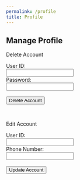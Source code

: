 ```yaml
---
permalink: /profile
title: Profile
---
```


<html>

<head>

  <style>
    .darkmode {
      background: #252525;
      color: #ffffff;
    }

    .lightmode {
      background: #ffffff;
      color: #000000;
    }
  </style>
  <link id="theme-style" rel="stylesheet" type="text/css" href="assets/css/style.css">
</head>

<body>
  <h2>Manage Profile</h2>
  <form id="deleteForm">
    <p>Delete Account</p>
    <label for="uid">User ID:</label><br>
    <input type="text" id="uid" name="uid"><br>
    <label for="password">Password:</label><br>
    <input type="text" id="password" name="password"><br><br>
    <button type="button" id="deleteButton">Delete Account</button>
  </form>
  <br>

  <form id="editForm">
    <p>Edit Account</p>
    <label for="editUid">User ID:</label><br>
    <input type="text" id="editUid" name="editUid"><br>
    <label for="editPnum">Phone Number:</label><br>
    <input type="text" id="editPnum" name="editPnum"><br><br>
    <button type="button" id="editButton">Update Account</button>
  </form>
  <div id="result"></div>
  <br>
  
  <script>
    document.getElementById('deleteButton').addEventListener('click', function () {
      var url = 'https://atlas.stu.nighthawkcodingsociety.com/api/users/';
      var authUrl = 'https://atlas.stu.nighthawkcodingsociety.com/api/users/authenticate';
      var authBody = window.localStorage.getItem('userBody');
      var uid = document.getElementById('uid').value;
      var password = document.getElementById('password').value;
      var body = {
        uid: uid,
        password: password
      };
      var options = {
        method: 'DELETE',
        //mode: 'no-cors',
        cache: 'default',
        credentials: 'include',
        headers: {
          'Content-Type': 'application/json'
        },
        body: JSON.stringify(body)
      };
      var resultContainer = document.getElementById("result");
      fetch(url, options)
        .then(response => response.json())
        .then(data => {
          console.log(data);
          resultContainer.innerHTML = JSON.stringify(data);
        });
    });
    document.getElementById('editButton').addEventListener('click', function () {
      var url = 'https://atlas.stu.nighthawkcodingsociety.com/api/users/';
      var authUrl = 'https://atlas.stu.nighthawkcodingsociety.com/api/users/authenticate';
      var authBody = window.localStorage.getItem('userBody');
      var uid = document.getElementById('editUid').value;
      var pnum = document.getElementById('editPnum').value;
       if (pnum == '' || pnum == null) {
                pnum = "1234567890";
            }
            pnum = String(pnum);
            // convert pnum to format 123-456-7890
            pnum = pnum.replace(/(\d{3})(\d{3})(\d{4})/, '$1-$2-$3');
      var body = {
        uid: uid,
        pnum: pnum
      };
      var options = {
        method: 'PUT',
        //mode: 'cors',
        cache: 'no-cache',
        credentials: 'include',
        headers: {
          'Content-Type': 'application/json'
        },
        body: JSON.stringify(body)
      };
      var resultContainer = document.getElementById("result");
      fetch(url, options)
        .then(response => response.json())
        .then(data => {
          console.log(data);
          resultContainer.innerHTML = JSON.stringify(data);
        });
    });

  </script>
  <script>
    var darkMode = false;
    window.onload = function () {
      var themeStyle = document.getElementById('theme-style');
      var body = document.body;
      var storedTheme = localStorage.getItem('theme');
      if (storedTheme === 'dark') {
        themeStyle.href = "assets/css/dark.css";
        body.classList.remove('lightmode');
        body.classList.add('darkmode');
      } else {
        themeStyle.href = "assets/css/style.css";
        body.classList.remove('darkmode');
        body.classList.add('lightmode');
      }
    }

  </script>
</body>

</html>